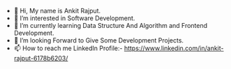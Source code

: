 - 👋 Hi, My name is Ankit Rajput.
- 👀 I’m interested in Software Development.
- 🌱 I’m currently learning  Data Structure And Algorithm and Frontend Development. 
- 💞️ I’m looking Forward to Give Some Development Projects.
- 📫 How to reach me LinkedIn Profile:- https://www.linkedin.com/in/ankit-rajput-6178b6203/

<!---
rajcoder123/rajcoder123 is a ✨ special ✨ repository because its `README.md` (this file) appears on your GitHub profile.
You can click the Preview link to take a look at your changes.
--->
<!---
Fell free to connect.
--!>
